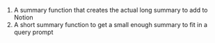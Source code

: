 1. A summary function that creates the actual long summary to add to Notion
2. A short summary function to get a small enough summary to fit in a query prompt